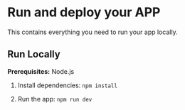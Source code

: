 

# Run and deploy your APP

This contains everything you need to run your app locally.


## Run Locally

**Prerequisites:**  Node.js


1. Install dependencies:
   `npm install`

3. Run the app:
   `npm run dev`
